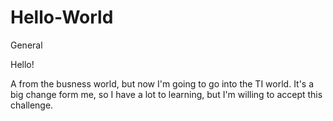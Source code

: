 # Hello-World
General 

Hello!

A from the busness world, but now I'm going to go into the TI world. 
It's a big change form me, so I have a lot to learning, but I'm willing to accept this challenge.

